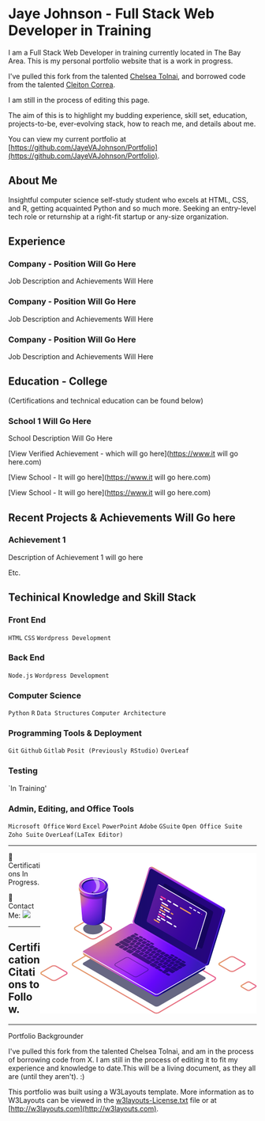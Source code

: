 # Jaye Johnson - Full Stack Web Developer in Training

I am a Full Stack Web Developer in training currently located in The Bay Area. This is my personal portfolio website that is a work in progress.

I've pulled this fork from the talented [Chelsea Tolnai](https://github.com/ChelseaTolnai/Portfolio), and borrowed code from the talented [Cleiton Correa](https://github.com/CleitonCorrea/my-certifications).

I am still in the process of editing this page.

The aim of this is to highlight my budding experience, skill set, education, projects-to-be, ever-evolving stack, how to reach me, and details about me.

You can view my current portfolio at [https://github.com/JayeVAJohnson/Portfolio](https://github.com/JayeVAJohnson/Portfolio).

## About Me

Insightful computer science self-study student who excels at HTML, CSS, and R, getting acquainted Python and so much more. Seeking an entry-level tech role or returnship at a right-fit startup or any-size organization. 

</p>

## Experience

### Company - Position Will Go Here

Job Description and Achievements Will Here

### Company - Position Will Go Here

Job Description and Achievements Will Here

### Company - Position Will Go Here

Job Description and Achievements Will Here


## Education - College
   (Certifications and technical education can be found below)

### School 1 Will Go Here

School Description Will Go Here

[View Verified Achievement - which will go here](https://www.it will go here.com)

[View School - It will go here](https://www.it will go here.com)

[View School - It will go here](https://www.it will go here.com)

## Recent Projects & Achievements Will Go here

### Achievement 1

Description of Achievement 1 will go here

Etc. 

## Techinical Knowledge and Skill Stack

### Front End

`HTML` `CSS` `Wordpress Development`

### Back End

`Node.js` `Wordpress Development`

### Computer Science

`Python` `R` `Data Structures` `Computer Architecture`

### Programming Tools & Deployment

`Git` `Github` `Gitlab` `Posit (Previously RStudio)` `OverLeaf` 

### Testing

`In Training'

### Admin, Editing, and Office Tools

`Microsoft Office` `Word` `Excel` `PowerPoint` `Adobe` `GSuite` `Open Office Suite` `Zoho Suite` `OverLeaf(LaTex Editor)` 


----------------------

<img src="https://github.com/JayeVAJohnson/Portfolio/blob/master/images/computer-illustration.png" align="right" alt="Computador iuriCode">

<p align="left">
 🦄  Certifications In Progress.
 
</p>
 
 🤝 Contact Me:
  <a href="https://www.linkedin.com/in/jayevajohnson" alt="Linkedin" target="_blank" >
  <img src="https://img.shields.io/badge/-Linkedin-0e76a8?style=flat-square&logo=Linkedin&logoColor=white&link=https://www.linkedin.com/in/jayevajohnson/" /></a>
 
</p>  
 
----------------------

## Certification Citations to Follow. 

----------------------
Portfolio Backgrounder

I've pulled this fork from the talented Chelsea Tolnai, and am in the process of borrowing code from X.  I am still in the process of editing it to fit my experience and knowledge to date.This will be a living document, as they all are (until they aren't). :)

This portfolio was built using a W3Layouts template. More information as to W3Layouts can be viewed in the [w3layouts-License.txt](w3layouts-License.txt) file or at [http://w3layouts.com](http://w3layouts.com).
